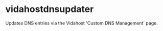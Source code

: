 vidahostdnsupdater
==================

Updates DNS entries via the Vidahost 'Custom DNS Management' page.
